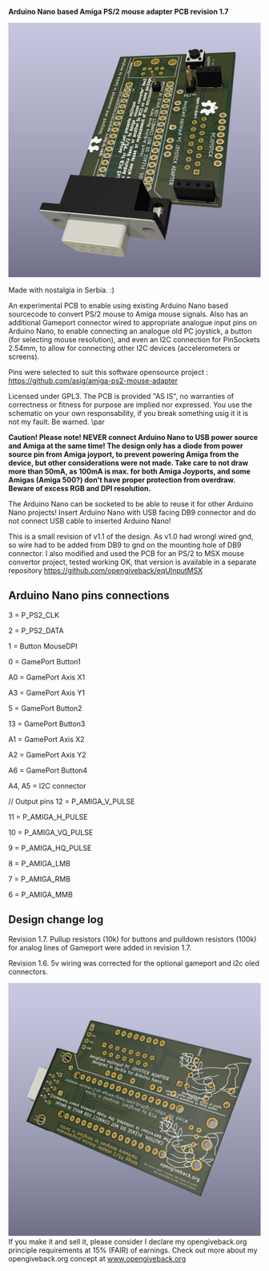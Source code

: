 **Arduino Nano based Amiga PS/2 mouse adapter PCB revision 1.7**

![Screenshot](./amigaps2front.png)

Made with nostalgia in Serbia. :)

An experimental PCB to enable using existing Arduino Nano based sourcecode to convert PS/2 mouse to Amiga mouse signals. Also has an additional Gameport connector wired to appropriate analogue input pins on Arduino Nano, to enable connecting an analogue old PC joystick, a button (for selecting mouse resolution), and even an I2C connection for PinSockets 2.54mm, to allow for connecting other I2C devices (accelerometers or screens).

Pins were selected to suit this software opensource project : https://github.com/asig/amiga-ps2-mouse-adapter

Licensed under GPL3.
The PCB is provided "AS IS", no warranties of correctness or fitness for purpose are implied nor expressed. You use the schematic on your own responsability, if you break something usig it it is not my fault. Be warned. \par

**Caution! Please note!
NEVER connect Arduino Nano to  USB power source and Amiga at the same time! The design only has a diode from power source pin from Amiga joyport, to prevent powering Amiga from the device, but other considerations were not made. Take care to not draw more than 50mA, as 100mA is max. for both Amiga Joyports, and some Amigas (Amiga 500?) don't have proper protection from overdraw. Beware of excess RGB and DPI resolution.**

The Arduino Nano can be socketed to be able to reuse it for other Arduino Nano projects! Insert Arduino Nano with USB facing DB9 connector and do not connect USB cable to inserted Arduino Nano!

This is a small revision of v1.1 of the design. As v1.0 had wrongl wired gnd, so wire had to be added from DB9 to gnd on the mounting hole of DB9 connector. I also modified and used the PCB for an PS/2 to MSX mouse convertor project, tested working OK, that version is available in a separate repository https://github.com/opengiveback/eqUInputMSX

Arduino Nano pins connections
-----------------------------
3 = P_PS2_CLK

2 = P_PS2_DATA

1 = Button MouseDPI

0 = GamePort Button1

A0 = GamePort Axis X1

A3 = GamePort Axis Y1

5 = GamePort Button2

13 = GamePort Button3

A1 = GamePort Axis X2

A2 = GamePort Axis Y2

A6 = GamePort Button4


A4, A5 = I2C connector

// Output pins
12 = P_AMIGA_V_PULSE

11 = P_AMIGA_H_PULSE

10 = P_AMIGA_VQ_PULSE

9 = P_AMIGA_HQ_PULSE

8 = P_AMIGA_LMB

7 = P_AMIGA_RMB

6 = P_AMIGA_MMB

Design change log
-----------------

Revision 1.7.
Pullup resistors (10k) for buttons and pulldown resistors (100k) for analog lines of Gameport were added in revision 1.7.

Revision 1.6.
5v wiring was corrected for the optional gameport and i2c oled connectors.

![Screenshot](./amigaps2back.png)
If you make it and sell it, please consider I declare my opengiveback.org principle requirements at 15% (FAIR) of earnings. Check out more about my opengiveback.org concept at www.opengiveback.org
